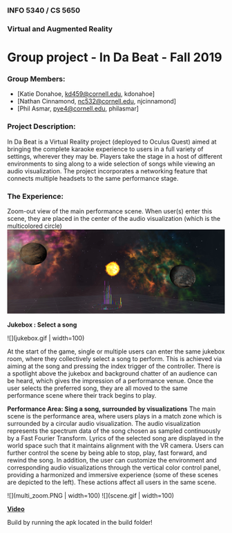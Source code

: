 ### INFO 5340 / CS 5650
### Virtual and Augmented Reality 
# Group project - In Da Beat - Fall 2019

### Group Members:
- [Katie Donahoe, kd459@cornell.edu, kdonahoe]
- [Nathan Cinnamond, nc532@cornell.edu, njcinnamond]
- [Phil Asmar, pye4@cornell.edu, philasmar]

### Project Description:
In Da Beat is a Virtual Reality project (deployed to Oculus Quest) aimed at bringing the complete karaoke experience to users in a full variety of settings, wherever they may be. Players take the stage in a host of different environments to sing along to a wide selection of songs while viewing an audio visualization. The project incorporates a networking feature that connects multiple headsets to the same performance stage.

### The Experience:
Zoom-out view of the main performance scene. When user(s) enter this scene, they are placed in the center of the audio visualization (which is the multicolored circle)
![](multi2.PNG)

**Jukebox : Select a song**

![](jukebox.gif | width=100)

At the start of the game, single or multiple users can enter the same jukebox room, where they collectively select a song to perform. This is achieved via aiming at the song and pressing the index trigger of the controller. There is a spotlight above the jukebox and background chatter of an audience can be heard, which gives the impression of a performance venue. Once the user selects the preferred song, they are all moved to the same performance scene where their track begins to play.

**Performance Area: Sing a song, surrounded by visualizations**
The main scene is the performance area, where users plays in a match zone which is surrounded by a circular audio visualization. The audio visualization represents the spectrum data of the song chosen as sampled continuously by a Fast Fourier Transform. Lyrics of the selected song are displayed in the world space such that it maintains alignment with the VR camera. Users can further control the scene by being able to stop, play, fast forward, and rewind the song. In addition, the user can customize the environment and corresponding audio visualizations through the vertical color control panel, providing a harmonized and immersive experience (some of these scenes are depicted to the left). These actions affect all users in the same scene.

![](multi_zoom.PNG | width=100)
![](scene.gif | width=100)

**[Video](https://drive.google.com/file/d/1S3_tEi53Kg-UI-6Hu0NEoKyvvc1i0VB8/view)**

Build by running the apk located in the build folder!
